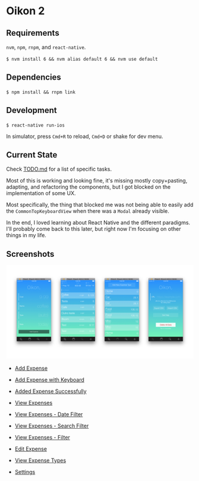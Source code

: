 # Oikon 2

## Requirements

`nvm`, `npm`, `rnpm`, and `react-native`.

`$ nvm install 6 && nvm alias default 6 && nvm use default`

## Dependencies

`$ npm install && rnpm link`

## Development

`$ react-native run-ios`

In simulator, press `Cmd+R` to reload, `Cmd+D` or shake for dev menu.

## Current State

Check [TODO.md](TODO.md) for a list of specific tasks.

Most of this is working and looking fine, it's missing mostly copy+pasting, adapting, and refactoring the components, but I got blocked on the implementation of some UX.

Most specifically, the thing that blocked me was not being able to easily add the `CommonTopKeyboardView` when there was a `Modal` already visible.

In the end, I loved learning about React Native and the different paradigms. I'll probably come back to this later, but right now I'm focusing on other things in my life.

## Screenshots

![Showcase](screenshots/showcase.png)

- [Add Expense](screenshots/add-expense.png)

- [Add Expense with Keyboard](screenshots/add-expense-keyboard.png)

- [Added Expense Successfully](screenshots/add-expense-success.png)

- [View Expenses](screenshots/view-expenses.png)

- [View Expenses - Date Filter](screenshots/view-expenses-date-filter.png)

- [View Expenses - Search Filter](screenshots/view-expenses-search.png)

- [View Expenses - Filter](screenshots/view-expenses-filter.png)

- [Edit Expense](screenshots/view-expenses-edit.png)

- [View Expense Types](screenshots/view-expense-types.png)

- [Settings](screenshots/settings.png)
